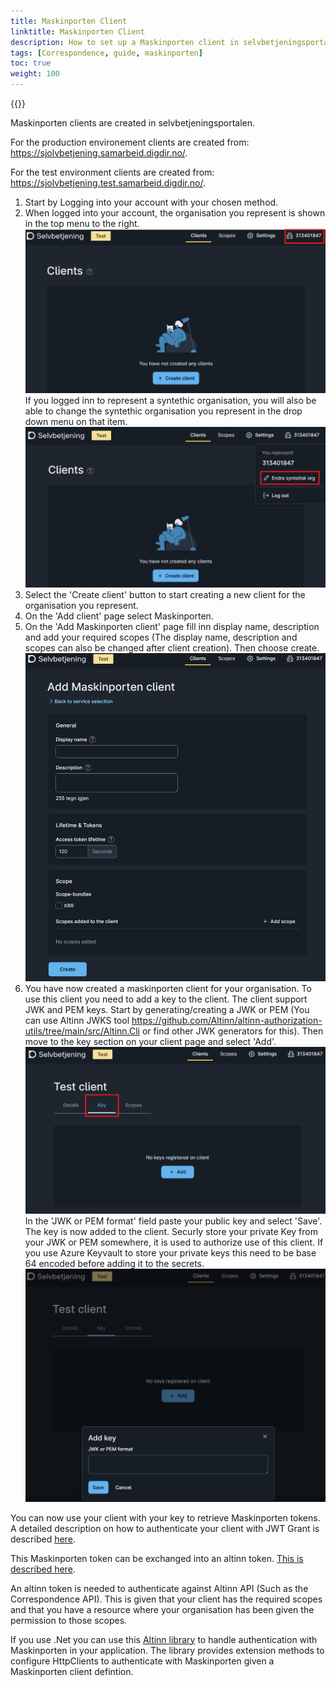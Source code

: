 ```yaml
---
title: Maskinporten Client
linktitle: Maskinporten Client
description: How to set up a Maskinporten client in selvbetjeningsportalen
tags: [Correspondence, guide, maskinporten]
toc: true
weight: 100
---
```


{{<children />}}

Maskinporten clients are created in selvbetjeningsportalen.

For the production environement clients are created from: https://sjolvbetjening.samarbeid.digdir.no/.

For the test environment clients are created from: https://sjolvbetjening.test.samarbeid.digdir.no/.

1. Start by Logging into your account with your chosen method.
2. When logged into your account, the organisation you represent is shown in the top menu to the right.
![The organisation you represent is shown in the top menu](you_represent.en.png "The organisation you represent is shown in the top menu")
If you logged inn to represent a syntethic organisation, you will also be able to change the syntethic organisation you represent in the drop down menu on that item.
![You can change synthetic organisation in the drop down menu](change_synthetic_org.en.png "You can change the synthetic organisation you represent in the drop down menu")
3. Select the 'Create client' button to start creating a new client for the organisation you represent. 
4. On the 'Add client' page select Maskinporten.
5. On the 'Add Maskinporten client' page fill inn display name, description and add your required scopes (The display name, description and scopes can also be changed after client creation). 
Then choose create.
![The add Maskinporten client page](add_maskinporten_client_page.en.png "The 'Add Maskinporten client' page")
6. You have now created a maskinporten client for your organisation. 
To use this client you need to add a key to the client. The client support JWK and PEM keys. 
Start by generating/creating a JWK or PEM (You can use Altinn JWKS tool https://github.com/Altinn/altinn-authorization-utils/tree/main/src/Altinn.Cli or find other JWK generators for this).
Then move to the key section on your client page and select 'Add'.
![Select the key section on your client page](key_section.en.png "Keys can be added on the key section")
In the 'JWK or PEM format' field paste your public key and select 'Save'. The key is now added to the client. 
Securly store your private Key from your JWK or PEM somewhere, it is used to authorize use of this client. 
If you use Azure Keyvault to store your private keys this need to be base 64 encoded before adding it to the secrets.
![Paste your public key here](paste_public_key.en.png "The JWK or PEM public key is pasted in this field")

You can now use your client with your key to retrieve Maskinporten tokens. 
A detailed description on how to authenticate your client with JWT Grant is described [here](https://docs.digdir.no/docs/Maskinporten/maskinporten_guide_apikonsument).

This Maskinporten token can be exchanged into an altinn token. [This is described here](https://docs.altinn.studio//authentication/what-do-you-get/).

An altinn token is needed to authenticate against Altinn API (Such as the Correspondence API). This is given that your client has the required scopes and that you have a resource where your organisation has been given the permission to those scopes.

If you use .Net you can use this [Altinn library](https://github.com/Altinn/altinn-apiclient-maskinporten) to handle authentication with Maskinporten in your application. The library provides extension methods to configure HttpClients to authenticate with Maskinporten given a Maskinporten client defintion.